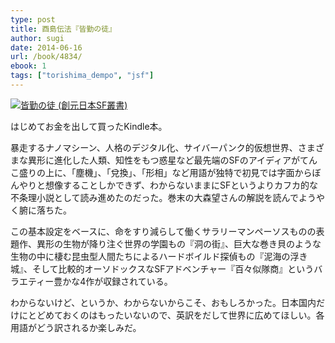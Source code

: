 ```yaml
---
type: post
title: 酉島伝法『皆勤の徒』
author: sugi
date: 2014-06-16
url: /book/4834/
ebook: 1
tags: ["torishima_dempo", "jsf"]
---
```

<a href="http://www.amazon.co.jp/exec/obidos/ASIN/4488018173/chezsugi-22/ref=nosim/" onclick="_gaq.push(['_trackEvent', 'outbound-article', 'http://www.amazon.co.jp/exec/obidos/ASIN/4488018173/chezsugi-22/ref=nosim/', '']);" name="amazletlink" target="_blank"><img src="http://i2.wp.com/ecx.images-amazon.com/images/I/51AaqCfkYbL._SL160_.jpg?w=660" alt="皆勤の徒 (創元日本SF叢書)" class="alignleft"  data-recalc-dims="1" /></a>

はじめてお金を出して買ったKindle本。

暴走するナノマシーン、人格のデジタル化、サイバーパンク的仮想世界、さまざまな異形に進化した人類、知性をもつ惑星など最先端のSFのアイディアがてんこ盛りの上に、「塵機」、「兌換」、「形相」など用語が独特で初見では字面からぼんやりと想像することしかできず、わからないままにSFというよりカフカ的な不条理小説として読み進めたのだった。巻末の大森望さんの解説を読んでようやく腑に落ちた。

この基本設定をベースに、命をすり減らして働くサラリーマンペーソスものの表題作、異形の生物が降り注ぐ世界の学園もの『洞の街』、巨大な巻き貝のような生物の中に棲む昆虫型人間たちによるハードボイルド探偵もの『泥海の浮き城』、そして比較的オーソドックスなSFアドベンチャー『百々似隊商』というバラエティー豊かな4作が収録されている。

わからないけど、というか、わからないからこそ、おもしろかった。日本国内だけにとどめておくのはもったいないので、英訳をだして世界に広めてほしい。各用語がどう訳されるか楽しみだ。
